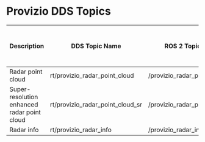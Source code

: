 # Provizio DDS Topics

| Description | DDS Topic Name   | ROS 2 Topic Name | Data Type | Built-in ROS 2 Type |
| ----------- | ---------------- | ---------------- | --------- | ------------------- |
| Radar point cloud | rt/provizio_radar_point_cloud | /provizio_radar_point_cloud | [sensor_msgs/msg/PointCloud2](ros/sensor_msgs/msg/PointCloud2.idl) | [Yes](https://docs.ros2.org/latest/api/sensor_msgs/msg/PointCloud.html) |
| Super-resolution enhanced radar point cloud | rt/provizio_radar_point_cloud_sr | /provizio_radar_point_cloud_sr | [sensor_msgs/msg/PointCloud2](ros/sensor_msgs/msg/PointCloud2.idl) | [Yes](https://docs.ros2.org/latest/api/sensor_msgs/msg/PointCloud.html) |
| Radar info | rt/provizio_radar_info | /provizio_radar_info | [provizio/msg/radar_info](provizio/msg/radar_info.idl) | No |
